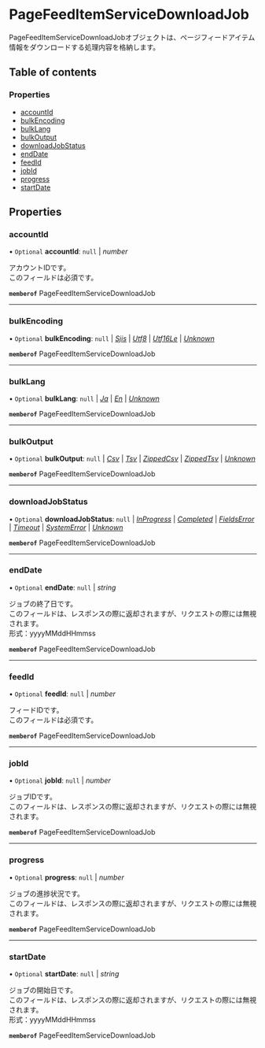 # PageFeedItemServiceDownloadJob


<div lang=\"ja\">PageFeedItemServiceDownloadJobオブジェクトは、ページフィードアイテム情報をダウンロードする処理内容を格納します。</div> 

## Table of contents

### Properties

- [accountId](pagefeeditemservicedownloadjob.md#accountid)
- [bulkEncoding](pagefeeditemservicedownloadjob.md#bulkencoding)
- [bulkLang](pagefeeditemservicedownloadjob.md#bulklang)
- [bulkOutput](pagefeeditemservicedownloadjob.md#bulkoutput)
- [downloadJobStatus](pagefeeditemservicedownloadjob.md#downloadjobstatus)
- [endDate](pagefeeditemservicedownloadjob.md#enddate)
- [feedId](pagefeeditemservicedownloadjob.md#feedid)
- [jobId](pagefeeditemservicedownloadjob.md#jobid)
- [progress](pagefeeditemservicedownloadjob.md#progress)
- [startDate](pagefeeditemservicedownloadjob.md#startdate)

## Properties

### accountId

• `Optional` **accountId**: ``null`` \| *number*

<div lang=\"ja\">アカウントIDです。<br> このフィールドは必須です。</div> 

**`memberof`** PageFeedItemServiceDownloadJob

___

### bulkEncoding

• `Optional` **bulkEncoding**: ``null`` \| [*Sjis*](./enums/pagefeeditemservicebulkencoding.md#sjis) \| [*Utf8*](./enums/pagefeeditemservicebulkencoding.md#utf8) \| [*Utf16Le*](./enums/pagefeeditemservicebulkencoding.md#utf16le) \| [*Unknown*](./enums/pagefeeditemservicebulkencoding.md#unknown)

**`memberof`** PageFeedItemServiceDownloadJob

___

### bulkLang

• `Optional` **bulkLang**: ``null`` \| [*Ja*](./enums/pagefeeditemservicebulklang.md#ja) \| [*En*](./enums/pagefeeditemservicebulklang.md#en) \| [*Unknown*](./enums/pagefeeditemservicebulklang.md#unknown)

**`memberof`** PageFeedItemServiceDownloadJob

___

### bulkOutput

• `Optional` **bulkOutput**: ``null`` \| [*Csv*](./enums/pagefeeditemservicebulkoutput.md#csv) \| [*Tsv*](./enums/pagefeeditemservicebulkoutput.md#tsv) \| [*ZippedCsv*](./enums/pagefeeditemservicebulkoutput.md#zippedcsv) \| [*ZippedTsv*](./enums/pagefeeditemservicebulkoutput.md#zippedtsv) \| [*Unknown*](./enums/pagefeeditemservicebulkoutput.md#unknown)

**`memberof`** PageFeedItemServiceDownloadJob

___

### downloadJobStatus

• `Optional` **downloadJobStatus**: ``null`` \| [*InProgress*](./enums/pagefeeditemservicedownloadjobstatus.md#inprogress) \| [*Completed*](./enums/pagefeeditemservicedownloadjobstatus.md#completed) \| [*FieldsError*](./enums/pagefeeditemservicedownloadjobstatus.md#fieldserror) \| [*Timeout*](./enums/pagefeeditemservicedownloadjobstatus.md#timeout) \| [*SystemError*](./enums/pagefeeditemservicedownloadjobstatus.md#systemerror) \| [*Unknown*](./enums/pagefeeditemservicedownloadjobstatus.md#unknown)

**`memberof`** PageFeedItemServiceDownloadJob

___

### endDate

• `Optional` **endDate**: ``null`` \| *string*

<div lang=\"ja\">ジョブの終了日です。<br> このフィールドは、レスポンスの際に返却されますが、リクエストの際には無視されます。<br> 形式：yyyyMMddHHmmss</div>

**`memberof`** PageFeedItemServiceDownloadJob

___

### feedId

• `Optional` **feedId**: ``null`` \| *number*

<div lang=\"ja\">フィードIDです。<br> このフィールドは必須です。</div> 

**`memberof`** PageFeedItemServiceDownloadJob

___

### jobId

• `Optional` **jobId**: ``null`` \| *number*

<div lang=\"ja\">ジョブIDです。<br> このフィールドは、レスポンスの際に返却されますが、リクエストの際には無視されます。</div> 

**`memberof`** PageFeedItemServiceDownloadJob

___

### progress

• `Optional` **progress**: ``null`` \| *number*

<div lang=\"ja\">ジョブの進捗状況です。<br> このフィールドは、レスポンスの際に返却されますが、リクエストの際には無視されます。</div> 

**`memberof`** PageFeedItemServiceDownloadJob

___

### startDate

• `Optional` **startDate**: ``null`` \| *string*

<div lang=\"ja\">ジョブの開始日です。<br>このフィールドは、レスポンスの際に返却されますが、リクエストの際には無視されます。 <br> 形式：yyyyMMddHHmmss </div> 

**`memberof`** PageFeedItemServiceDownloadJob
